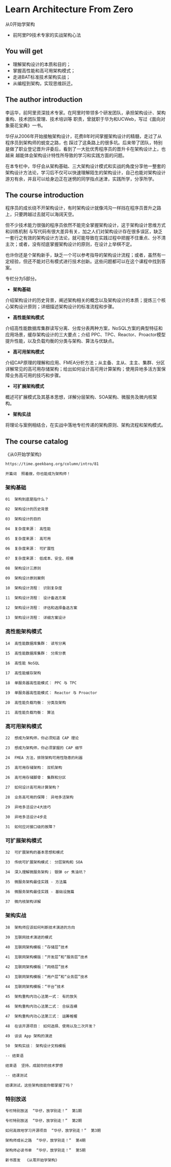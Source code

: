 # Learn Architecture From Zero

从0开始学架构

+ 前阿里P9技术专家的实战架构心法

##  You will get 

+ 理解架构设计的本质和目的；
+ 掌握高性能和高可用架构模式；
+ 走进BAT标准技术架构实战；
+ 从编程到架构，实现思维跃迁。


##  The author introduction

李运华，前阿里资深技术专家。在阿里时带领多个研发团队，承担架构设计、架构重构、技术团队管理、技术培训等 职责，曾就职于华为和UCWeb，写过《面向对象葵花宝典》一书。

华仔从2006年开始接触架构设计，花费8年时间掌握架构设计的精髓，走过了从程序员到架构师的蜕变之路，也 踩过了这条路上的很多坑。后来带了团队，特别是做了职业登记晋升评委后，看到了一大批优秀程序员的晋升卡在架构设计上，也越来 越能体会架构设计特性所导致的学习和实践方面的问题。

在本专栏中，华仔会从架构基础、三大架构设计模式和实战的角度分享他一整套的架构设计方法论，学习后不仅可以快速理解陌生的架构设计，自己也能对架构设计游刃有余，并且可以给身边正在迷惘的同学指点迷津，实践所学，分享所学。

##  The course introduction 

程序员的成长绕不开架构设计，有时架构设计就像鸿沟一样挡在程序员晋升之路上，只要跨越过去就可以海阔天空。

但不少技术能力很强的程序员依然不能完全掌握架构设计，这于架构设计思维方式和训练机制 与写代码有很大差异有关，加之人们对架构设计存在很多误区，缺乏一套行之有效的架构设计方法论，就可能导致在实践过程中把握不住重点、分不清主次；或者，没有彻底掌握架构设计的原则，在设计上举棋不定。

也许你还是个架构新手，缺乏一个可以参考指导的架构设计流程；或者，虽然有一定经验，但还不能对已有模式进行技术创新。这些问题都可以在这个课程中找到答案。

专栏分为5部分。

+ **架构基础**

介绍架构设计的历史背景，阐述架构相关的概念以及架构设计的本质；提炼三个核心架构设计原则；详细描述架构设计的标准流程和步骤。

+ **高性能架构模式**

介绍高性能数据库集群读写分离、分库分表两种方案，NoSQL方案的典型特征和应用场景，缓存架构设计的三大要点；介绍 PPC、TPC、Reactor、Proactor模型提升性能，以及负载均衡的分类与架构、算法与优缺点。

+ **高可用架构模式**

介绍CAP原理的理解和应用、FMEA分析方法；从主备、主从、主主、集群、分区详解常见的高可用存储架构；给出如何设计高可用计算架构；使用异地多活方案保障业务高可用的技巧和步骤。

+ **可扩展架构模式**

概述可扩展模式及其基本思想，详解分层架构、SOA架构、微服务及微内核架构。

+ **架构实战**

将理论与案例相结合，在实战中落地专栏传递的架构原则、架构流程和架构模式。

##  The course catalog

《从0开始学架构》

```
https://time.geekbang.org/column/intro/81
```

```
开篇词  照着做，你也能成为架构师！

```

### 架构基础

```
01  架构到底是指什么？

02  架构设计的历史背景

03  架构设计的目的

04  复杂度来源： 高性能

05  复杂度来源： 高可用

06  复杂度来源： 可扩展性

07  复杂度来源： 低成本、安全、规模

08  架构设计三原则

09  架构设计原则案例

10  架构设计流程： 识别复杂度

11  架构设计流程： 设计备选方案

12  架构设计流程： 评估和选择备选方案

13  架构设计流程： 详细方案设计

```

### 高性能架构模式

```
14  高性能数据库集群： 读写分离

15  高性能数据库集群： 分库分表

16  高性能 NoSQL

17  高性能缓存架构

18  单服务器高性能模式： PPC 与 TPC

19  单服务器高性能模式： Reactor 与 Proactor

20  高性能负载均衡： 分类及架构

21  高性能负载均衡： 算法

```

### 高可用架构模式

```
22  想成为架构师，你必须知道 CAP 理论

23  想成为架构师，你必须掌握的 CAP 细节

24  FMEA 方法，排除架构可用性隐患的利器

25  高可用存储架构： 双机架构

26  高可用存储脚骨： 集群和分区

27  如何设计高可用计算架构？

28  业务高可用的保障： 异地多活架构

29  异地多活设计4大技巧

30  异地多活设计4步走

31  如何应对接口级的故障？

```

### 可扩展架构模式

```
32  可扩展架构的基本思想和模式

33  传统可扩展架构模式： 分层架构和 SOA

34  深入理解微服务架构； 银弹 or 焦油坑？

35  微服务架构最佳实践 - 方法篇

36  微服务架构最佳实践 - 基础设施篇

37  微内核架构详解

```

### 架构实战

```
38  架构师应该如何判断技术演进的方向

39  互联网技术演进的模式

40  互联网架构模板：“存储层”技术

41  互联网架构模版：“开发层”和“服务层”技术

42  互联网架构模板：“网络层”技术

43  互联网架构模板：“用户层”和“业务层”技术

44  互联网架构模板：“平台”技术

45  架构重构内功心法第一式： 有的放矢

46  架构重构内功心法第二式： 合纵连横

47  架构重构内功心法第三式： 运筹帷幄

48  在谈开源项目： 如何选择、使用以及二次开发？

49  谈谈 App 架构的演进

50  架构实战： 架构设计文档模板

-- 结束语

结束语  坚持，成就你的技术梦想

-- 结课测试

结课测试，这些架构技能你都掌握了吗？

```

### 特别放送

```
专栏特别放送  “华仔，放学别走！”  第1期

专栏特别放送  “华仔，放学别走！”  第2期

如何高效地学习开源项目  “华仔，放学别走！”  第3期

架构师成长之路  “华仔，放学别走！”  第4期

架构师必读书单  “华仔，放学别走！”  第5期

新书首发  《从零开始学架构》

```
